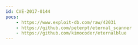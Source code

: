 ```yaml
---
id: CVE-2017-0144
pocs: 
    - https://www.exploit-db.com/raw/42031
    - https://github.com/peterpt/eternal_scanner
    - https://github.com/kimocoder/eternalblue
---
```

